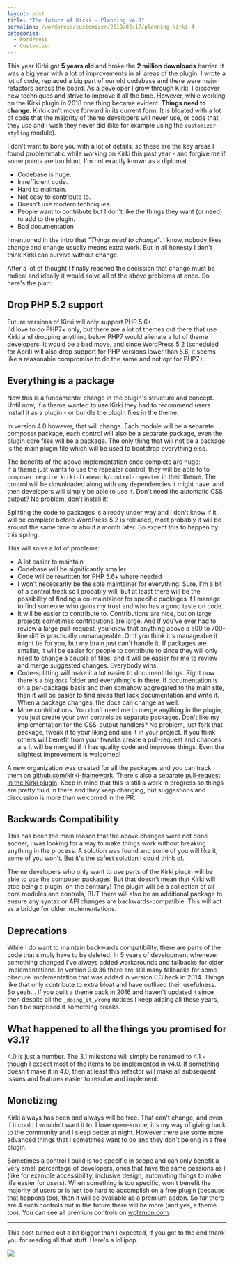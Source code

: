 ```yaml
---
layout: post
title: "The future of Kirki - Planning v4.0"
permalink: /wordpress/customizer/2019/02/17/planning-kirki-4
categories:
  - WordPress
  - Customizer
---
```


This year Kirki got **5 years old** and broke the **2 million downloads** barrier.
It was a big year with a lot of improvements in all areas of the plugin.
I wrote a lot of code, replaced a big part of our old codebase and there were major refactors across the board. As a developer I grow through Kirki, I discover new techniques and strive to improve it all the time.
However, while working on the Kirki plugin in 2018 one thing became evident. **Things need to change**. Kirki can't move forward in its current form. It is bloated with a lot of code that the majority of theme developers will never use, or code that they use and I wish they never did (like for example using the `customizer-styling` module).

I don't want to bore you with a lot of details, so these are the key areas I found problemmatic while working on Kirki this past year - and forgive me if some points are too blunt, I'm not exactly known as a diplomat.:

* Codebase is huge.
* Innefficient code.
* Hard to maintain.
* Not easy to contribute to.
* Doesn't use modern techniques.
* People want to contribute but I don't like the things they want (or need) to add to the plugin.
* Bad documentation

I mentioned in the intro that _"Things need to change"_. I know, nobody likes change and change usually means extra work. But in all honesty I don't think Kirki can survive without change.

After a lot of thought I finally reached the decission that change must be radical and ideally it would solve all of the above problems at once. So here's the plan:

## Drop PHP 5.2 support

Future versions of Kirki will only support PHP 5.6+.  
I'd love to do PHP7+ only, but there are a lot of themes out there that use Kirki and dropping anything below PHP7 would alienate a lot of theme developers. It would be a bad move, and since WordPress 5.2 (scheduled for April) will also drop support for PHP versions lower than 5.6, it seems like a reasonable compromise to do the same and not opt for PHP7+.

## Everything is a package

Now this is a fundamental change in the plugin's structure and concept. Until now, if a theme wanted to use Kirki they had to recommend users install it as a plugin - or bundle the plugin files in the theme.

In version 4.0 however, that will change. Each module will be a separate composer package, each control will also be a separate package, even the plugin core files will be a package. The only thing that will not be a package is the main plugin file which will be used to bootstrap everything else.

The benefits of the above implementation once complete are huge:  
If a theme just wants to use the repeater control, they will be able to to `composer require kirki-framework/control-repeater` in their theme. The control will be downloaded along with any dependencies it might have, and then developers will simply be able to use it. Don't need the automatic CSS output? No problem, don't install it!

Splitting the code to packages is already under way and I don't know if it will be complete before WordPress 5.2 is released, most probably it will be around the same time or about a month later. So expect this to happen by this spring.

This will solve a lot of problems:

* A lot easier to maintain
* Codebase will be significantly smaller
* Code will be rewritten for PHP 5.6+ where needed
* I won't necessarily be the sole maintainer for everything. Sure, I'm a bit of a control freak so I probably will, but at least there will be the possibility of finding a co-maintainer for specific packages if I manage to find someone who gains my trust and who has a good taste on code.
* It will be easier to contribute to. Contributions are nice, but on large projects sometimes contributions are large. And If you've ever had to review a large pull-request, you know that anything above a 500 to 700-line diff is practically unmanageable. Or if you think it's manageable it might be for you, but my brain just can't handle it. If packages are smaller, it will be easier for people to contribute to since they will only need to change a couple of files, and it will be easier for me to review and merge suggested changes. Everybody wins.
* Code-splitting will make it a lot easier to document things. Right now there's a big `docs` folder and everything's in there. If documentation is on a per-package basis and then somehow aggregated to the main site, then it will be easier to find areas that lack documentation and write it. When a package changes, the docs can change as well.
* More contributions. You don't need me to merge anything in the plugin, you just create your own controls as separate packages. Don't like my implementation for the CSS-output handlers? No problem, just fork that package, tweak it to your liking and use it in your project. If you think others will benefit from your tweaks create a pull-request and chances are it will be merged if it has quality code and improves things. Even the slightest improvement is welcomed!

A new organization was created for all the packages and you can track them on [github.com/kirki-framework](https://github.com/kirki-framework). There's also a separate [pull-request in the Kirki plugin](https://github.com/aristath/kirki/pull/2083). Keep in mind that this is still a work in progress so things are pretty fluid in there and they keep changing, but suggestions and discussion is more than welcomed in the PR.

## Backwards Compatibility

This has been the main reason that the above changes were not done sooner, i was looking for a way to make things work without breaking anything in the process. A solution was found and some of you will like it, some of you won't. But it's the safest solution I could think of.

Theme developers who only want to use parts of the Kirki plugin will be able to use the composer packages. But that doesn't mean that Kirki will stop being a plugin, on the contrary! The plugin will be a collection of all core modules and controls, BUT there will also be an additional package to ensure any syntax or API changes are backwards-compatible. This will act as a bridge for older implementations.

## Deprecations

While I do want to maintain backwards compatibility, there are parts of the code that simply have to be deleted. In 5 years of development whenever something changed I've always added workarounds and fallbacks for older implementations. In version 3.0.36 there are still many fallbacks for some obscure implementation that was added in version 0.3 back in 2014. Things like that only contribute to extra bloat and have outlived their usefulness.  
So yeah... If you built a theme back in 2016 and haven't updated it since then despite all the `_doing_it_wrong` notices I keep adding all these years, don't be surprised if something breaks.

## What happened to all the things you promised for v3.1?

4.0 is just a number. The 3.1 milestone will simply be renamed to 4.1 - though I expect most of the items to be implemented in v4.0. If something doesn't make it in 4.0, then at least this refactor will make all subsequent issues and features easier to resolve and implement.

## Monetizing

Kirki always has been and always will be free. That can't change, and even if it could I wouldn't want it to. I love open-souce, it's my way of giving back to the community and I sleep better at night. However there are some more advanced things that I sometimes want to do and they don't belong in a free plugin. 

Sometimes a control I build is too specific in scope and can only benefit a very small percentage of developers, ones that have the same passions as I (like for example accessibility, inclusive design, automating things to make life easier for users). When something is too specific, won't benefit the majority of users or is just too hard to accomplish on a free plugin (because that happens too), then it will be available as a premium addon. So far there are 4 such controls but in the future there will be more (and yes, a theme too). You can see all premium controls on [wplemon.com](https://wplemon.com/downloads/category/kirki-addons/).

------------------------------------------

This post turned out a bit bigger than I expected, if you got to the end thank you for reading all that stuff. Here's a lollipop. 

<img src="https://aristath.github.io/assets/article_images/lollipop.gif">